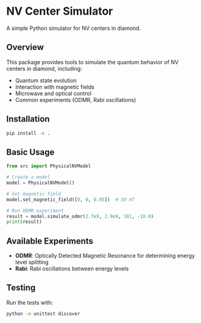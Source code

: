 # NV Center Simulator

A simple Python simulator for NV centers in diamond.

## Overview

This package provides tools to simulate the quantum behavior of NV centers in diamond, including:

- Quantum state evolution
- Interaction with magnetic fields
- Microwave and optical control
- Common experiments (ODMR, Rabi oscillations)

## Installation

```bash
pip install -e .
```

## Basic Usage

```python
from src import PhysicalNVModel

# Create a model
model = PhysicalNVModel()

# Set magnetic field
model.set_magnetic_field([0, 0, 0.05])  # 50 mT

# Run ODMR experiment
result = model.simulate_odmr(2.7e9, 2.9e9, 101, -10.0)
print(result)
```

## Available Experiments

- **ODMR**: Optically Detected Magnetic Resonance for determining energy level splitting
- **Rabi**: Rabi oscillations between energy levels

## Testing

Run the tests with:

```bash
python -m unittest discover
```